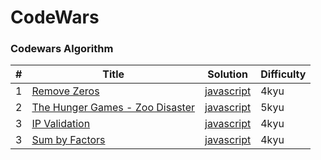 CodeWars
========

### Codewars Algorithm

| # | Title | Solution | Difficulty |
|---| ----- | -------- | ---------- |
|1|[Remove Zeros](https://www.codewars.com/kata/remove-zeros) | [javascript](./Remove-Zeros.js) | 4kyu |
|2|[The Hunger Games - Zoo Disaster](https://www.codewars.com/kata/the-hunger-games-zoo-disaster) | [javascript](./The-Hunger-Games-Zoo-Disaster.js) | 5kyu |
|3|[IP Validation](https://www.codewars.com/kata/ip-validation) | [javascript](./ip-validation.js) | 4kyu |
|3|[Sum by Factors](https://www.codewars.com/kata/sum-by-factors) | [javascript](./sum-by-factors.js) | 4kyu |
